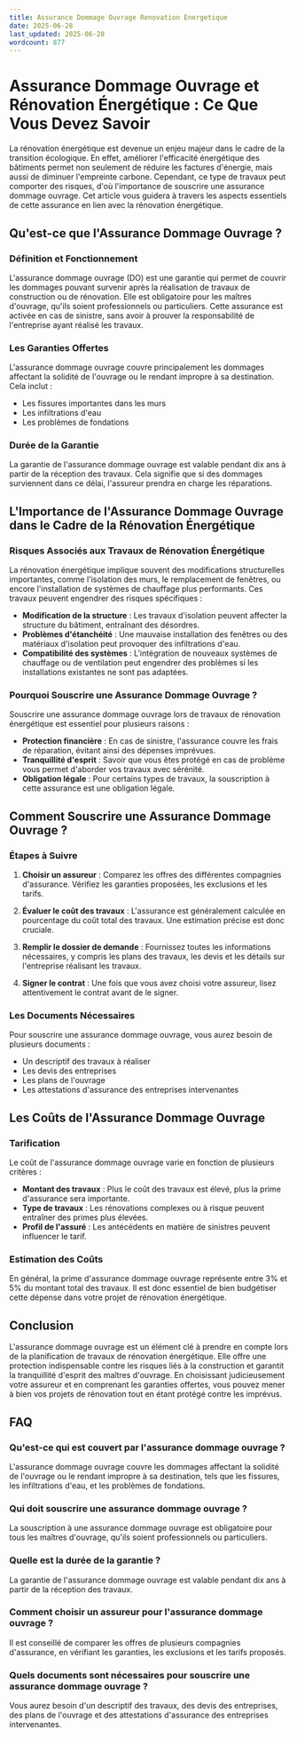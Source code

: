 ```yaml
---
title: Assurance Dommage Ouvrage Renovation Energetique
date: 2025-06-28
last_updated: 2025-06-28
wordcount: 877
---
```


# Assurance Dommage Ouvrage et Rénovation Énergétique : Ce Que Vous Devez Savoir

La rénovation énergétique est devenue un enjeu majeur dans le cadre de la transition écologique. En effet, améliorer l'efficacité énergétique des bâtiments permet non seulement de réduire les factures d'énergie, mais aussi de diminuer l'empreinte carbone. Cependant, ce type de travaux peut comporter des risques, d'où l'importance de souscrire une assurance dommage ouvrage. Cet article vous guidera à travers les aspects essentiels de cette assurance en lien avec la rénovation énergétique.

## Qu'est-ce que l'Assurance Dommage Ouvrage ?

### Définition et Fonctionnement

L'assurance dommage ouvrage (DO) est une garantie qui permet de couvrir les dommages pouvant survenir après la réalisation de travaux de construction ou de rénovation. Elle est obligatoire pour les maîtres d'ouvrage, qu'ils soient professionnels ou particuliers. Cette assurance est activée en cas de sinistre, sans avoir à prouver la responsabilité de l'entreprise ayant réalisé les travaux.

### Les Garanties Offertes

L'assurance dommage ouvrage couvre principalement les dommages affectant la solidité de l'ouvrage ou le rendant impropre à sa destination. Cela inclut :

- Les fissures importantes dans les murs
- Les infiltrations d'eau
- Les problèmes de fondations

### Durée de la Garantie

La garantie de l'assurance dommage ouvrage est valable pendant dix ans à partir de la réception des travaux. Cela signifie que si des dommages surviennent dans ce délai, l'assureur prendra en charge les réparations.

## L'Importance de l'Assurance Dommage Ouvrage dans le Cadre de la Rénovation Énergétique

### Risques Associés aux Travaux de Rénovation Énergétique

La rénovation énergétique implique souvent des modifications structurelles importantes, comme l'isolation des murs, le remplacement de fenêtres, ou encore l'installation de systèmes de chauffage plus performants. Ces travaux peuvent engendrer des risques spécifiques :

- **Modification de la structure** : Les travaux d'isolation peuvent affecter la structure du bâtiment, entraînant des désordres.
- **Problèmes d'étanchéité** : Une mauvaise installation des fenêtres ou des matériaux d'isolation peut provoquer des infiltrations d'eau.
- **Compatibilité des systèmes** : L'intégration de nouveaux systèmes de chauffage ou de ventilation peut engendrer des problèmes si les installations existantes ne sont pas adaptées.

### Pourquoi Souscrire une Assurance Dommage Ouvrage ?

Souscrire une assurance dommage ouvrage lors de travaux de rénovation énergétique est essentiel pour plusieurs raisons :

- **Protection financière** : En cas de sinistre, l'assurance couvre les frais de réparation, évitant ainsi des dépenses imprévues.
- **Tranquillité d'esprit** : Savoir que vous êtes protégé en cas de problème vous permet d'aborder vos travaux avec sérénité.
- **Obligation légale** : Pour certains types de travaux, la souscription à cette assurance est une obligation légale.

## Comment Souscrire une Assurance Dommage Ouvrage ?

### Étapes à Suivre

1. **Choisir un assureur** : Comparez les offres des différentes compagnies d'assurance. Vérifiez les garanties proposées, les exclusions et les tarifs.
   
2. **Évaluer le coût des travaux** : L'assurance est généralement calculée en pourcentage du coût total des travaux. Une estimation précise est donc cruciale.

3. **Remplir le dossier de demande** : Fournissez toutes les informations nécessaires, y compris les plans des travaux, les devis et les détails sur l'entreprise réalisant les travaux.

4. **Signer le contrat** : Une fois que vous avez choisi votre assureur, lisez attentivement le contrat avant de le signer.

### Les Documents Nécessaires

Pour souscrire une assurance dommage ouvrage, vous aurez besoin de plusieurs documents :

- Un descriptif des travaux à réaliser
- Les devis des entreprises
- Les plans de l'ouvrage
- Les attestations d'assurance des entreprises intervenantes

## Les Coûts de l'Assurance Dommage Ouvrage

### Tarification

Le coût de l'assurance dommage ouvrage varie en fonction de plusieurs critères :

- **Montant des travaux** : Plus le coût des travaux est élevé, plus la prime d'assurance sera importante.
- **Type de travaux** : Les rénovations complexes ou à risque peuvent entraîner des primes plus élevées.
- **Profil de l'assuré** : Les antécédents en matière de sinistres peuvent influencer le tarif.

### Estimation des Coûts

En général, la prime d'assurance dommage ouvrage représente entre 3% et 5% du montant total des travaux. Il est donc essentiel de bien budgétiser cette dépense dans votre projet de rénovation énergétique.

## Conclusion

L'assurance dommage ouvrage est un élément clé à prendre en compte lors de la planification de travaux de rénovation énergétique. Elle offre une protection indispensable contre les risques liés à la construction et garantit la tranquillité d'esprit des maîtres d'ouvrage. En choisissant judicieusement votre assureur et en comprenant les garanties offertes, vous pouvez mener à bien vos projets de rénovation tout en étant protégé contre les imprévus.

## FAQ

### Qu'est-ce qui est couvert par l'assurance dommage ouvrage ?

L'assurance dommage ouvrage couvre les dommages affectant la solidité de l'ouvrage ou le rendant impropre à sa destination, tels que les fissures, les infiltrations d'eau, et les problèmes de fondations.

### Qui doit souscrire une assurance dommage ouvrage ?

La souscription à une assurance dommage ouvrage est obligatoire pour tous les maîtres d'ouvrage, qu'ils soient professionnels ou particuliers.

### Quelle est la durée de la garantie ?

La garantie de l'assurance dommage ouvrage est valable pendant dix ans à partir de la réception des travaux.

### Comment choisir un assureur pour l'assurance dommage ouvrage ?

Il est conseillé de comparer les offres de plusieurs compagnies d'assurance, en vérifiant les garanties, les exclusions et les tarifs proposés.

### Quels documents sont nécessaires pour souscrire une assurance dommage ouvrage ?

Vous aurez besoin d'un descriptif des travaux, des devis des entreprises, des plans de l'ouvrage et des attestations d'assurance des entreprises intervenantes.
